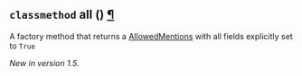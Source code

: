 ## `classmethod` all () [¶](https://discordpy.readthedocs.io/en/stable/api.html#discord.AllowedMentions.all)

A factory method that returns a [AllowedMentions](./AllowedMentions) with all fields explicitly set to `True`

*New in version 1.5.*
